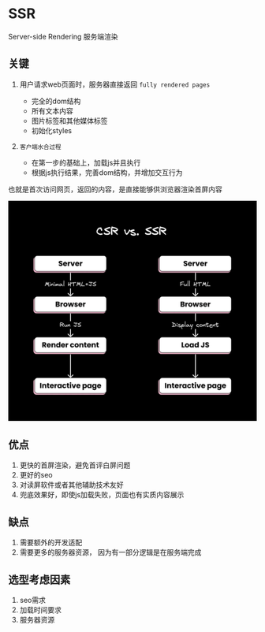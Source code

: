 # SSR

Server-side Rendering
服务端渲染

## 关键

1. 用户请求web页面时，服务器直接返回 `fully rendered pages`
   + 完全的dom结构
   + 所有文本内容
   + 图片标签和其他媒体标签
   + 初始化styles

2. `客户端水合过程`
   + 在第一步的基础上，加载js并且执行
   + 根据js执行结果，完善dom结构，并增加交互行为

也就是首次访问网页，返回的内容，是直接能够供浏览器渲染首屏内容

![alt text](./.imgs/csr_ssr.png)

## 优点

1. 更快的首屏渲染，避免首评白屏问题
2. 更好的seo
3. 对读屏软件或者其他辅助技术友好
4. 兜底效果好，即使js加载失败，页面也有实质内容展示
  
## 缺点

1. 需要额外的开发适配
2. 需要更多的服务器资源， 因为有一部分逻辑是在服务端完成

## 选型考虑因素

1. seo需求
2. 加载时间要求
3. 服务器资源

